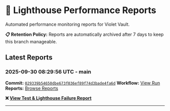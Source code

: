 # 🔦 Lighthouse Performance Reports

Automated performance monitoring reports for Violet Vault.

**📋 Retention Policy:** Reports are automatically archived after 7 days to keep this branch manageable.

## Latest Reports

### 2025-09-30 08:29:56 UTC - main

**Commit:** [`029339b54650dbe673f036ef89f74d3bade4fa6d`](https://github.com/thef4tdaddy/violet-vault/commit/029339b54650dbe673f036ef89f74d3bade4fa6d)
**Workflow:** [View Run](https://github.com/thef4tdaddy/violet-vault/actions/runs/18123674904)
**Reports:** [Browse Reports](https://github.com/thef4tdaddy/violet-vault/tree/lighthouse-reports/reports/main/2025-09-30_08-29-54)

**❌ [View Test & Lighthouse Failure Report](./reports/main/2025-09-30_08-29-54/test-and-lighthouse-failures.md)**


---

